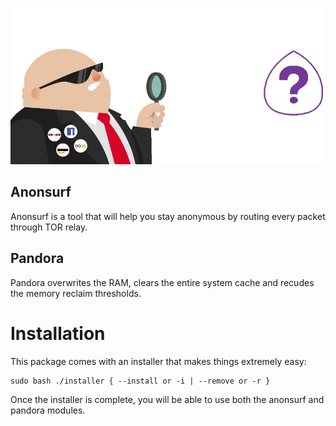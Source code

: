 <p align="left">
  <img height="250" src="https://raw.githubusercontent.com/RJMVisser/Anonstealth/master/README/banner.png">
</p>


## Anonsurf
Anonsurf is a tool that will help you stay anonymous by routing every packet through TOR relay.


## Pandora
Pandora overwrites the RAM, clears the entire system cache and recudes the memory reclaim thresholds.


# Installation
This package comes with an installer that makes things extremely easy:
```
sudo bash ./installer { --install or -i | --remove or -r }
```
Once the installer is complete, you will be able to use both the anonsurf and pandora modules.

